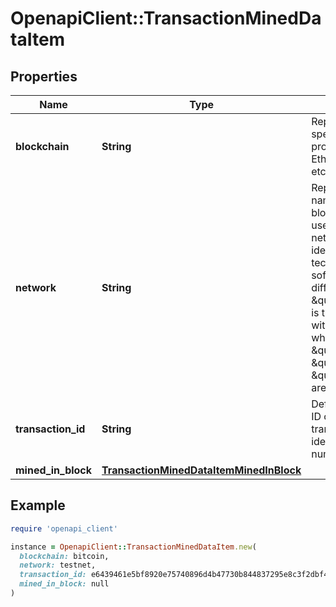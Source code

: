 # OpenapiClient::TransactionMinedDataItem

## Properties

| Name | Type | Description | Notes |
| ---- | ---- | ----------- | ----- |
| **blockchain** | **String** | Represents the specific blockchain protocol name, e.g. Ethereum, Bitcoin, etc. |  |
| **network** | **String** | Represents the name of the blockchain network used; blockchain networks are usually identical as technology and software, but they differ in data, e.g. - \&quot;mainnet\&quot; is the live network with actual data while networks like \&quot;testnet\&quot;, \&quot;ropsten\&quot;, \&quot;rinkeby\&quot; are test networks. |  |
| **transaction_id** | **String** | Defines the unique ID of the specific transaction, i.e. its identification number. |  |
| **mined_in_block** | [**TransactionMinedDataItemMinedInBlock**](TransactionMinedDataItemMinedInBlock.md) |  |  |

## Example

```ruby
require 'openapi_client'

instance = OpenapiClient::TransactionMinedDataItem.new(
  blockchain: bitcoin,
  network: testnet,
  transaction_id: e6439461e5bf8920e75740896d4b47730b844837295e8c3f2dbf441542aebcb6,
  mined_in_block: null
)
```

